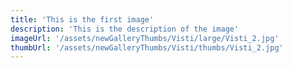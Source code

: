 ```yaml
---
title: 'This is the first image'
description: 'This is the description of the image'
imageUrl: '/assets/newGalleryThumbs/Visti/large/Visti_2.jpg'
thumbUrl: '/assets/newGalleryThumbs/Visti/thumbs/Visti_2.jpg'
---
```

